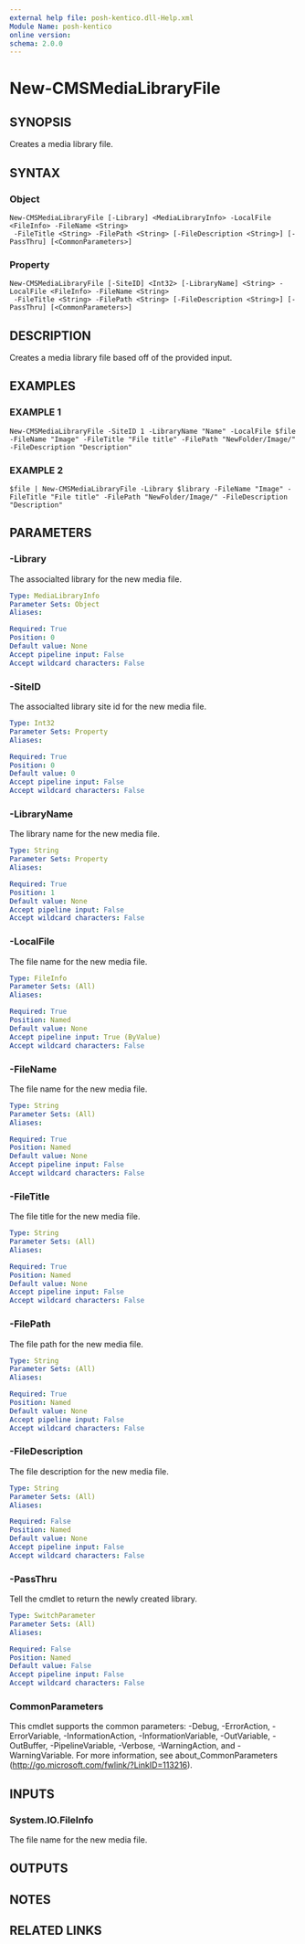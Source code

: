 ```yaml
---
external help file: posh-kentico.dll-Help.xml
Module Name: posh-kentico
online version:
schema: 2.0.0
---
```


# New-CMSMediaLibraryFile

## SYNOPSIS
Creates a media library file.

## SYNTAX

### Object
```
New-CMSMediaLibraryFile [-Library] <MediaLibraryInfo> -LocalFile <FileInfo> -FileName <String>
 -FileTitle <String> -FilePath <String> [-FileDescription <String>] [-PassThru] [<CommonParameters>]
```

### Property
```
New-CMSMediaLibraryFile [-SiteID] <Int32> [-LibraryName] <String> -LocalFile <FileInfo> -FileName <String>
 -FileTitle <String> -FilePath <String> [-FileDescription <String>] [-PassThru] [<CommonParameters>]
```

## DESCRIPTION
Creates a media library file based off of the provided input.

## EXAMPLES

### EXAMPLE 1
```
New-CMSMediaLibraryFile -SiteID 1 -LibraryName "Name" -LocalFile $file -FileName "Image" -FileTitle "File title" -FilePath "NewFolder/Image/" -FileDescription "Description"
```

### EXAMPLE 2
```
$file | New-CMSMediaLibraryFile -Library $library -FileName "Image" -FileTitle "File title" -FilePath "NewFolder/Image/" -FileDescription "Description"
```

## PARAMETERS

### -Library
The associalted library for the new media file.

```yaml
Type: MediaLibraryInfo
Parameter Sets: Object
Aliases:

Required: True
Position: 0
Default value: None
Accept pipeline input: False
Accept wildcard characters: False
```

### -SiteID
The associalted library site id for the new media file.

```yaml
Type: Int32
Parameter Sets: Property
Aliases:

Required: True
Position: 0
Default value: 0
Accept pipeline input: False
Accept wildcard characters: False
```

### -LibraryName
The library name for the new media file.

```yaml
Type: String
Parameter Sets: Property
Aliases:

Required: True
Position: 1
Default value: None
Accept pipeline input: False
Accept wildcard characters: False
```

### -LocalFile
The file name for the new media file.

```yaml
Type: FileInfo
Parameter Sets: (All)
Aliases:

Required: True
Position: Named
Default value: None
Accept pipeline input: True (ByValue)
Accept wildcard characters: False
```

### -FileName
The file name for the new media file.

```yaml
Type: String
Parameter Sets: (All)
Aliases:

Required: True
Position: Named
Default value: None
Accept pipeline input: False
Accept wildcard characters: False
```

### -FileTitle
The file title for the new media file.

```yaml
Type: String
Parameter Sets: (All)
Aliases:

Required: True
Position: Named
Default value: None
Accept pipeline input: False
Accept wildcard characters: False
```

### -FilePath
The file path for the new media file.

```yaml
Type: String
Parameter Sets: (All)
Aliases:

Required: True
Position: Named
Default value: None
Accept pipeline input: False
Accept wildcard characters: False
```

### -FileDescription
The file description for the new media file.

```yaml
Type: String
Parameter Sets: (All)
Aliases:

Required: False
Position: Named
Default value: None
Accept pipeline input: False
Accept wildcard characters: False
```

### -PassThru
Tell the cmdlet to return the newly created library.

```yaml
Type: SwitchParameter
Parameter Sets: (All)
Aliases:

Required: False
Position: Named
Default value: False
Accept pipeline input: False
Accept wildcard characters: False
```

### CommonParameters
This cmdlet supports the common parameters: -Debug, -ErrorAction, -ErrorVariable, -InformationAction, -InformationVariable, -OutVariable, -OutBuffer, -PipelineVariable, -Verbose, -WarningAction, and -WarningVariable.
For more information, see about_CommonParameters (http://go.microsoft.com/fwlink/?LinkID=113216).

## INPUTS

### System.IO.FileInfo
The file name for the new media file.

## OUTPUTS

## NOTES

## RELATED LINKS
